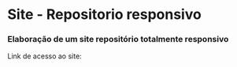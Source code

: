<h1> Site - Repositorio responsivo </h1>
<h3>Elaboração de um site repositório totalmente responsivo </h3>
<p> Link de acesso ao site: </p>
